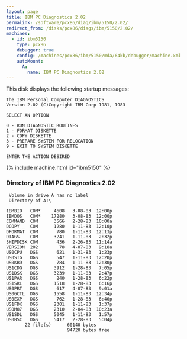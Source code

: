 ```yaml
---
layout: page
title: IBM PC Diagnostics 2.02
permalink: /software/pcx86/diag/ibm/5150/2.02/
redirect_from: /disks/pcx86/diags/ibm/5150/2.02/
machines:
  - id: ibm5150
    type: pcx86
    debugger: true
    config: /machines/pcx86/ibm/5150/mda/64kb/debugger/machine.xml
    autoMount:
      A:
        name: IBM PC Diagnostics 2.02
---
```


This disk displays the following startup messages:

    The IBM Personal Computer DIAGNOSTICS                                           
    Version 2.02 (C)Copyright IBM Corp 1981, 1983                                   
                                                                                    
    SELECT AN OPTION                                                                
                                                                                    
    0 - RUN DIAGNOSTIC ROUTINES                                                     
    1 - FORMAT DISKETTE                                                             
    2 - COPY DISKETTE                                                               
    3 - PREPARE SYSTEM FOR RELOCATION                                               
    9 - EXIT TO SYSTEM DISKETTE                                                     
                                                                                    
    ENTER THE ACTION DESIRED                                                        
 
{% include machine.html id="ibm5150" %}

### Directory of IBM PC Diagnostics 2.02

     Volume in drive A has no label
     Directory of A:\

    IBMBIO   COM*     4608   3-08-83  12:00p
    IBMDOS   COM*    17280   3-08-83  12:00p
    COMMAND  COM      3566   2-28-83  10:00a
    DCOPY    COM      1280   1-11-83  12:10p
    DFORMAT  COM       780   1-11-83  12:13p
    DIAGS    COM      3241   1-11-83   2:32p
    SHIPDISK COM       436   2-26-83  11:14a
    VERSION  202        78   4-07-83   9:18a
    US0CPU   DGS       621   1-31-83   1:23p
    US0STG   DGS       547   1-11-83  12:20p
    US0KBD   DGS       784   1-11-83  12:30p
    US1CDG   DGS      3912   1-28-83   7:05p
    US1DSK   DGS      3239   1-11-83   2:47p
    US1PAR   DGS       240   1-28-83   6:22p
    US1SRL   DGS      1518   1-28-83   6:16p
    US0PRT   DGS       617   4-07-83   9:01a
    US0GCTL  DGS      1558   1-11-83  12:34p
    US0EXP   DGS       762   1-28-83   6:40p
    US1FDK   DGS      2301   1-11-83   1:37p
    US0M87   DGS      2310   2-04-83  10:23a
    US1SDL   DGS      5045   1-11-83   1:57p
    US0BSC   DGS      5417   2-28-83   5:04p
           22 file(s)      60140 bytes
                           94720 bytes free
